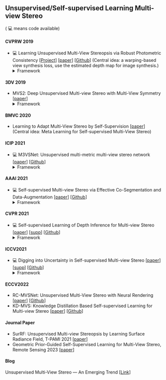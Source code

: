 ## Unsupervised/Self-supervised Learning Multi-view Stereo

( 💻 means code available)

#### CVPRW 2019
+ 💻 Learning Unsupervised Multi-View Stereopsis via Robust Photometric Consistency [[Project](https://tejaskhot.github.io/unsup_mvs/)] [[paper](https://tejaskhot.github.io/unsup_mvs/)] [[Github](https://github.com/tejaskhot/unsup_mvs)] (Central idea: a warping-based view synthesis loss, use the estimated depth map for image synthesis.) <details>  <summary> Framework </summary>  <img src="/figures/1_Robust_Photo_Loss.png" height=450> </details>


#### 3DV 2019
+ MVS2: Deep Unsupervised Multi-view Stereo with Multi-View Symmetry [[paper](https://ieeexplore.ieee.org/document/8885975)]  <details>  <summary> Framework </summary>  <img src="/figures/2_MVS2.png" height=450> </details>


#### BMVC 2020
+ Learning to Adapt Multi-View Stereo by Self-Supervision [[paper](https://arxiv.org/abs/2009.13278)] (Central idea: Meta Learning for Self-supervised Multi-View Stereo)


#### ICIP 2021
+ 💻 M3VSNet: Unsupervised multi-metric multi-view stereo network [[paper](https://ieeexplore.ieee.org/abstract/document/9506469)] [[Github](https://github.com/whubaichuan/M3VSNet)]    <details>  <summary> Framework </summary>  <img src="/figures/3_M3VSNet.png" height=450> </details>


#### AAAI 2021
+ 💻 Self-supervised Multi-view Stereo via Effective Co-Segmentation and Data-Augmentation [[paper](https://www.aaai.org/AAAI21Papers/AAAI-2549.XuH.pdf)] [[Github](https://github.com/ToughStoneX/Self-Supervised-MVS)]   <details>  <summary> Framework </summary>  <img src="/figures/4_JDACS.png" height=450> </details>

#### CVPR 2021
+ 💻 Self-supervised Learning of Depth Inference for Multi-view Stereo [[paper](https://openaccess.thecvf.com/content/CVPR2021/papers/Yang_Self-Supervised_Learning_of_Depth_Inference_for_Multi-View_Stereo_CVPR_2021_paper.pdf)] [[supp](https://openaccess.thecvf.com/content/CVPR2021/supplemental/Yang_Self-Supervised_Learning_of_CVPR_2021_supplemental.pdf)] [[Github](https://github.com/JiayuYANG/Self-supervised-CVP-MVSNet)]   <details>  <summary> Framework </summary>  <img src="/figures/5_Self-Sup-CVP.png" height=550> </details>

#### ICCV2021
+ 💻 Digging into Uncertainty in Self-supervised Multi-view Stereo [[paper](https://openaccess.thecvf.com/content/ICCV2021/papers/Xu_Digging_Into_Uncertainty_in_Self-Supervised_Multi-View_Stereo_ICCV_2021_paper.pdf)] [[supp](https://openaccess.thecvf.com/content/ICCV2021/supplemental/Xu_Digging_Into_Uncertainty_ICCV_2021_supplemental.pdf)] [[Github](https://github.com/ToughStoneX/U-MVS)]   <details>  <summary> Framework </summary>  <img src="/figures/6_U-MVS.png" height=450> </details>

#### ECCV2022
+ RC-MVSNet: Unsupervised Multi-View Stereo with Neural Rendering [[paper](https://arxiv.org/abs/2203.03949v2)] [[Github](https://github.com/Boese0601/RC-MVSNet)]
+ KD-MVS: Knowledge Distillation Based Self-supervised Learning for Multi-view Stereo [[paper](https://arxiv.org/abs/2207.10425)] [[Github](https://github.com/megvii-research/kd-mvs)]

#### Journal Paper
+ SurRF: Unsupervised Multi-view Stereopsis by Learning Surface Radiance Field, T-PAMI 2021 [[paper](https://ieeexplore.ieee.org/document/9555381)]
+ Geometric Prior-Guided Self-Supervised Learning for Multi-View Stereo, Remote Sensing 2023 [[paper](https://www.mdpi.com/2072-4292/15/8/2109)]


#### Blog
Unsupervised Multi-View Stereo — An Emerging Trend [[Link](https://medium.com/analytics-vidhya/unsupervised-multi-view-stereo-an-emerging-trend-4d3034e23e9e)]



<!--

### Semi-Supervised Methods
+ A Novel Semi-supervised Learning Method for Multi-view Stereo



#### Weakly-supervised stereo matching

+ Unsupervised Adaption using *Confidence Guided Loss*
+ Semi-supervised stereo matching: sparse Lidar and photometric consistency
+ Unsupervised Learning of Stereo Matching: in an iterative manner using Left-Right consistency Check


#### Benchmark Performance (MVSNet backbone)

|    Methods    | Acc. ↓  | Comp. ↓ | Overall ↓ | TnT@f-score ↑ |
| :-----------: | :---: | :---: | :-----: | :---------: |
|   Unsup_MVS   | 0.881 | 1.073 |  0.977  |      —      |
|     MVS^2     | 0.760 | 0.515 |  0.637  |    37.21    |
|    M3VSNet    | 0.636 | 0.531 |  0.583  |    37.67    |
|     JDACS     | 0.571 | 0.515 |  0.543  |    45.48    |
|     U-MVS     | 0.470 | 0.430 |  0.450  |      —      |
| COLMAP (Geo.) | 0.401 | 0.661 |  0.531  |    42.14    |
| MVSNet (DTU)  | 0.396 | 0.527 |  0.462  |    43.48    |
| MVSNet (BlendedMVS)  |   —   |   —   |    —    |    44.12    |


-->

